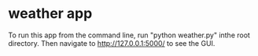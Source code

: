 # weather app

To run this app from the command line, run "python weather.py" inthe root directory.
Then navigate to http://127.0.0.1:5000/ to see the GUI.
